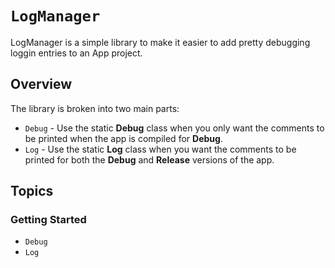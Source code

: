 # ``LogManager``

LogManager is a simple library to make it easier to add pretty debugging loggin entries to an App project. 

## Overview

The library is broken into two main parts: 
* `Debug` - Use the static **Debug** class when you only want the comments to be printed when the app is compiled for **Debug**.
* `Log` - Use the static **Log** class when you want the comments to be printed for both the **Debug** and **Release** versions of the app.

## Topics

### Getting Started

- ``Debug``
- ``Log``
